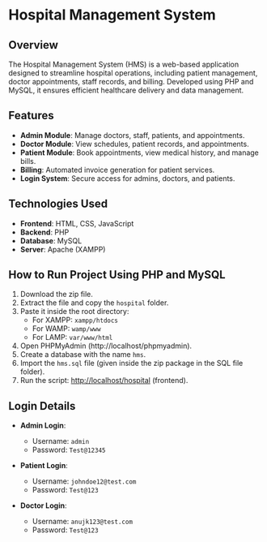 # Hospital Management System

## Overview
The Hospital Management System (HMS) is a web-based application designed to streamline hospital operations, including patient management, doctor appointments, staff records, and billing. Developed using PHP and MySQL, it ensures efficient healthcare delivery and data management.

## Features
- **Admin Module**: Manage doctors, staff, patients, and appointments.
- **Doctor Module**: View schedules, patient records, and appointments.
- **Patient Module**: Book appointments, view medical history, and manage bills.
- **Billing**: Automated invoice generation for patient services.
- **Login System**: Secure access for admins, doctors, and patients.

## Technologies Used
- **Frontend**: HTML, CSS, JavaScript
- **Backend**: PHP
- **Database**: MySQL
- **Server**: Apache (XAMPP)

## How to Run Project Using PHP and MySQL

1. Download the zip file.
2. Extract the file and copy the `hospital` folder.
3. Paste it inside the root directory:
   - For XAMPP: `xampp/htdocs`
   - For WAMP: `wamp/www`
   - For LAMP: `var/www/html`
4. Open PHPMyAdmin (http://localhost/phpmyadmin).
5. Create a database with the name `hms`.
6. Import the `hms.sql` file (given inside the zip package in the SQL file folder).
7. Run the script: [http://localhost/hospital](http://localhost/hospital) (frontend).

## Login Details
- **Admin Login**: 
  - Username: `admin`
  - Password: `Test@12345`
  
- **Patient Login**: 
  - Username: `johndoe12@test.com`
  - Password: `Test@123`
  
- **Doctor Login**: 
  - Username: `anujk123@test.com`
  - Password: `Test@123`
